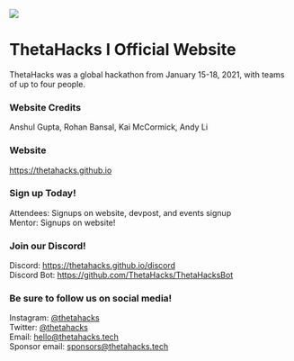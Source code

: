 ![](/img/logo/logo-new.png)

# ThetaHacks I Official Website

ThetaHacks was a global hackathon from January 15-18, 2021, with teams of up to four people.

### Website Credits

Anshul Gupta, Rohan Bansal, Kai McCormick, Andy Li<br>

### Website

https://thetahacks.github.io

### Sign up Today!

Attendees: Signups on website, devpost, and events signup<br>
Mentor: Signups on website! <br>

### Join our Discord!

Discord: https://thetahacks.github.io/discord  
Discord Bot: https://github.com/ThetaHacks/ThetaHacksBot

### Be sure to follow us on social media!

Instagram: <a href="https://instagram.com/thetahacks">@thetahacks</a> <br>
Twitter: <a href="https://twitter.com/thetahacks">@thetahacks</a> <br>
Email: <a href="mailto:hello@thetahacks.tech">hello@thetahacks.tech</a> <br>
Sponsor email: <a href="mailto:sponsors@thetahacks.tech">sponsors@thetahacks.tech</a>
